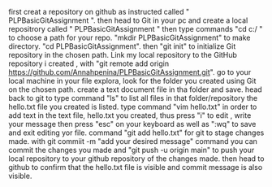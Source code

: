 first creat a repository on github as instructed called " PLPBasicGitAssignment ".
then head to Git in your pc and create a local repositrory called " PLPBasicGitAssignment "
then type commands "cd c:/ " to choose a path for your repo.
"mkdir PLPBasicGitAssignment" to make directory.
"cd PLPBasicGitAssignment".
then "git init" to initialize Git repository in the chosen path.
Link my local repository to the GitHub repository i created ,
with "git remote add origin https://github.com/Annahpenina/PLPBasicGitAssignment.git".
go to your local machine in your file explora, look for the folder you created using Git on the chosen path.
create a text document file in tha folder and save.
head back to git to type command "ls" to list all files in that folder/repository
the hello.txt file you created is listed.
type command "vim hello.txt" in order to add text in the text file, hello.txt you created,
thus press "i" to edit , write your message then press "esc" on your keyboard as well as ":wq" to save and exit editing yor file.
command "git add hello.txt" for git to stage changes made.
with git commiit -m "add your desired message" command you can commit the changes you made
and "git push -u origin main" to push your local repository to your github repository of the changes made.
then head to github to confirm that the hello.txt file is visible and commit message is also visible.
